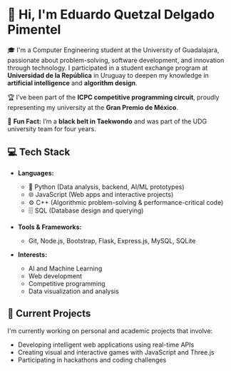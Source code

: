 # 👋 Hi, I'm Eduardo Quetzal Delgado Pimentel

🎓 I'm a Computer Engineering student at the University of Guadalajara, passionate about problem-solving, software development, and innovation through technology. I participated in a student exchange program at **Universidad de la República** in Uruguay to deepen my knowledge in **artificial intelligence** and **algorithm design**.

🏆 I’ve been part of the **ICPC competitive programming circuit**, proudly representing my university at the **Gran Premio de México**. 

🥋 **Fun Fact:** I’m a **black belt in Taekwondo** and was part of the UDG university team for four years. 

## 💻 Tech Stack

- **Languages:**  
  - 🐍 Python (Data analysis, backend, AI/ML prototypes)  
  - 🌐 JavaScript (Web apps and interactive projects)  
  - ⚙️ C++ (Algorithmic problem-solving & performance-critical code)  
  - 🗄️ SQL (Database design and querying)

- **Tools & Frameworks:**  
  - Git, Node.js, Bootstrap, Flask, Express.js, MySQL, SQLite

- **Interests:**  
  - AI and Machine Learning  
  - Web development  
  - Competitive programming  
  - Data visualization and analysis  

## 🚀 Current Projects
I'm currently working on personal and academic projects that involve:
- Developing intelligent web applications using real-time APIs  
- Creating visual and interactive games with JavaScript and Three.js  
- Participating in hackathons and coding challenges  


